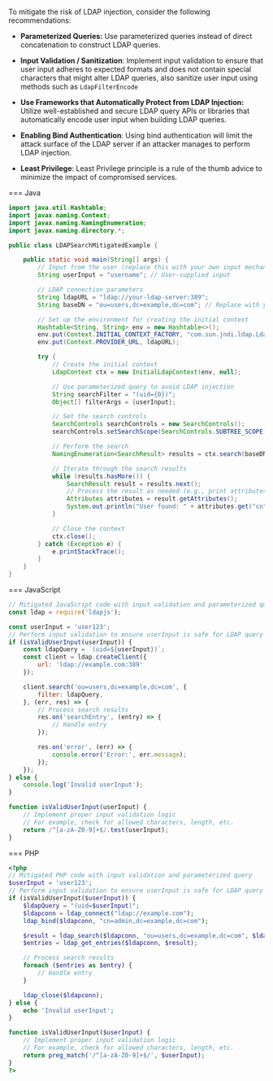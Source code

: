 To mitigate the risk of LDAP injection, consider the following recommendations:

- __Parameterized Queries:__ Use parameterized queries instead of direct concatenation to construct LDAP queries.

- __Input Validation / Sanitization__: Implement input validation to ensure that user input adheres to expected formats and does not contain special characters that might alter LDAP queries, also sanitize user input using methods such as `LdapFilterEncode`

- __Use Frameworks that Automatically Protect from LDAP Injection:__ Utilize well-established and secure LDAP query APIs or libraries that automatically encode user input when building LDAP queries.

- __Enabling Bind Authentication__: Using bind authentication will limit the attack surface of the LDAP server if an attacker manages to perform LDAP injection.

- __Least Privilege__: Least Privilege principle is a rule of the thumb advice to minimize the impact of compromised services.

=== Java
  ```java
  import java.util.Hashtable;
  import javax.naming.Context;
  import javax.naming.NamingEnumeration;
  import javax.naming.directory.*;
  
  public class LDAPSearchMitigatedExample {
  
      public static void main(String[] args) {
          // Input from the user (replace this with your own input mechanism)
          String userInput = "username"; // User-supplied input
  
          // LDAP connection parameters
          String ldapURL = "ldap://your-ldap-server:389";
          String baseDN = "ou=users,dc=example,dc=com"; // Replace with your base DN
  
          // Set up the environment for creating the initial context
          Hashtable<String, String> env = new Hashtable<>();
          env.put(Context.INITIAL_CONTEXT_FACTORY, "com.sun.jndi.ldap.LdapCtxFactory");
          env.put(Context.PROVIDER_URL, ldapURL);
  
          try {
              // Create the initial context
              LdapContext ctx = new InitialLdapContext(env, null);
  
              // Use parameterized query to avoid LDAP injection
              String searchFilter = "(uid={0})";
              Object[] filterArgs = {userInput};
  
              // Set the search controls
              SearchControls searchControls = new SearchControls();
              searchControls.setSearchScope(SearchControls.SUBTREE_SCOPE);
  
              // Perform the search
              NamingEnumeration<SearchResult> results = ctx.search(baseDN, searchFilter, filterArgs, searchControls);
  
              // Iterate through the search results
              while (results.hasMore()) {
                  SearchResult result = results.next();
                  // Process the result as needed (e.g., print attributes)
                  Attributes attributes = result.getAttributes();
                  System.out.println("User found: " + attributes.get("cn").get());
              }
  
              // Close the context
              ctx.close();
          } catch (Exception e) {
              e.printStackTrace();
          }
      }
  }
  ```

=== JavaScript
  ```javascript
  // Mitigated JavaScript code with input validation and parameterized query
  const ldap = require('ldapjs');
  
  const userInput = 'user123';
  // Perform input validation to ensure userInput is safe for LDAP query
  if (isValidUserInput(userInput)) {
      const ldapQuery = `(uid=${userInput})`;
      const client = ldap.createClient({
          url: 'ldap://example.com:389'
      });
  
      client.search('ou=users,dc=example,dc=com', {
          filter: ldapQuery,
      }, (err, res) => {
          // Process search results
          res.on('searchEntry', (entry) => {
              // Handle entry
          });
  
          res.on('error', (err) => {
              console.error('Error:', err.message);
          });
      });
  } else {
      console.log('Invalid userInput');
  }
  
  function isValidUserInput(userInput) {
      // Implement proper input validation logic
      // For example, check for allowed characters, length, etc.
      return /^[a-zA-Z0-9]+$/.test(userInput);
  }
  ```

=== PHP
  ```php
  <?php
  // Mitigated PHP code with input validation and parameterized query
  $userInput = 'user123';
  // Perform input validation to ensure userInput is safe for LDAP query
  if (isValidUserInput($userInput)) {
      $ldapQuery = "(uid=$userInput)";
      $ldapconn = ldap_connect("ldap://example.com");
      ldap_bind($ldapconn, "cn=admin,dc=example,dc=com");
  
      $result = ldap_search($ldapconn, "ou=users,dc=example,dc=com", $ldapQuery);
      $entries = ldap_get_entries($ldapconn, $result);
  
      // Process search results
      foreach ($entries as $entry) {
          // Handle entry
      }
  
      ldap_close($ldapconn);
  } else {
      echo 'Invalid userInput';
  }
  
  function isValidUserInput($userInput) {
      // Implement proper input validation logic
      // For example, check for allowed characters, length, etc.
      return preg_match('/^[a-zA-Z0-9]+$/', $userInput);
  }
  ?>
  ```